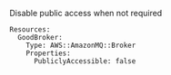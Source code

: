 
Disable public access when not required

```yaml---
Resources:
  GoodBroker:
    Type: AWS::AmazonMQ::Broker
    Properties:
      PubliclyAccessible: false

```



